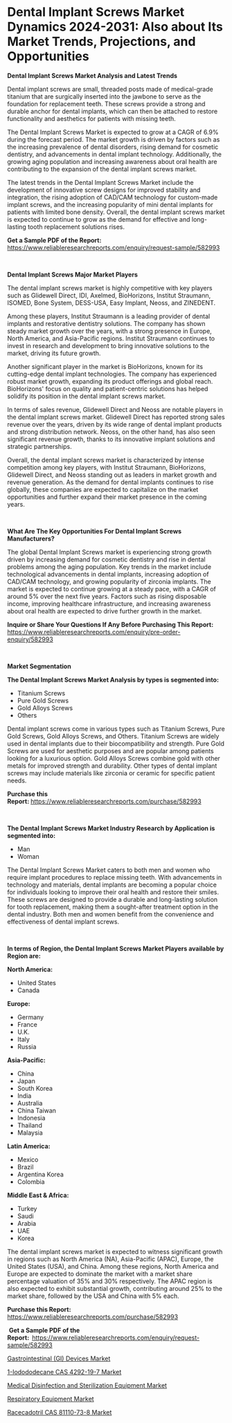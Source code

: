 <p><h1>Dental Implant Screws Market Dynamics 2024-2031: Also about Its Market Trends, Projections, and Opportunities</h1></p><p><strong>Dental Implant Screws Market Analysis and Latest Trends</strong></p>
<p><p>Dental implant screws are small, threaded posts made of medical-grade titanium that are surgically inserted into the jawbone to serve as the foundation for replacement teeth. These screws provide a strong and durable anchor for dental implants, which can then be attached to restore functionality and aesthetics for patients with missing teeth.</p><p>The Dental Implant Screws Market is expected to grow at a CAGR of 6.9% during the forecast period. The market growth is driven by factors such as the increasing prevalence of dental disorders, rising demand for cosmetic dentistry, and advancements in dental implant technology. Additionally, the growing aging population and increasing awareness about oral health are contributing to the expansion of the dental implant screws market.</p><p>The latest trends in the Dental Implant Screws Market include the development of innovative screw designs for improved stability and integration, the rising adoption of CAD/CAM technology for custom-made implant screws, and the increasing popularity of mini dental implants for patients with limited bone density. Overall, the dental implant screws market is expected to continue to grow as the demand for effective and long-lasting tooth replacement solutions rises.</p></p>
<p><strong>Get a Sample PDF of the Report:&nbsp;</strong> <a href="https://www.reliableresearchreports.com/enquiry/request-sample/582993">https://www.reliableresearchreports.com/enquiry/request-sample/582993</a></p>
<p>&nbsp;</p>
<p><strong>Dental Implant Screws Major Market Players</strong></p>
<p><p>The dental implant screws market is highly competitive with key players such as Glidewell Direct, IDI, Axelmed, BioHorizons, Institut Straumann, ISOMED, Bone System, DESS-USA, Easy Implant, Neoss, and ZINEDENT.</p><p>Among these players, Institut Straumann is a leading provider of dental implants and restorative dentistry solutions. The company has shown steady market growth over the years, with a strong presence in Europe, North America, and Asia-Pacific regions. Institut Straumann continues to invest in research and development to bring innovative solutions to the market, driving its future growth.</p><p>Another significant player in the market is BioHorizons, known for its cutting-edge dental implant technologies. The company has experienced robust market growth, expanding its product offerings and global reach. BioHorizons' focus on quality and patient-centric solutions has helped solidify its position in the dental implant screws market.</p><p>In terms of sales revenue, Glidewell Direct and Neoss are notable players in the dental implant screws market. Glidewell Direct has reported strong sales revenue over the years, driven by its wide range of dental implant products and strong distribution network. Neoss, on the other hand, has also seen significant revenue growth, thanks to its innovative implant solutions and strategic partnerships.</p><p>Overall, the dental implant screws market is characterized by intense competition among key players, with Institut Straumann, BioHorizons, Glidewell Direct, and Neoss standing out as leaders in market growth and revenue generation. As the demand for dental implants continues to rise globally, these companies are expected to capitalize on the market opportunities and further expand their market presence in the coming years.</p></p>
<p>&nbsp;</p>
<p><strong>What Are The Key Opportunities For Dental Implant Screws Manufacturers?</strong></p>
<p><p>The global Dental Implant Screws market is experiencing strong growth driven by increasing demand for cosmetic dentistry and rise in dental problems among the aging population. Key trends in the market include technological advancements in dental implants, increasing adoption of CAD/CAM technology, and growing popularity of zirconia implants. The market is expected to continue growing at a steady pace, with a CAGR of around 5% over the next five years. Factors such as rising disposable income, improving healthcare infrastructure, and increasing awareness about oral health are expected to drive further growth in the market.</p></p>
<p><strong>Inquire or Share Your Questions If Any Before Purchasing This Report:</strong> <a href="https://www.reliableresearchreports.com/enquiry/pre-order-enquiry/582993">https://www.reliableresearchreports.com/enquiry/pre-order-enquiry/582993</a></p>
<p>&nbsp;</p>
<p><strong>Market Segmentation</strong></p>
<p><strong>The Dental Implant Screws Market Analysis by types is segmented into:</strong></p>
<p><ul><li>Titanium Screws</li><li>Pure Gold Screws</li><li>Gold Alloys Screws</li><li>Others</li></ul></p>
<p><p>Dental implant screws come in various types such as Titanium Screws, Pure Gold Screws, Gold Alloys Screws, and Others. Titanium Screws are widely used in dental implants due to their biocompatibility and strength. Pure Gold Screws are used for aesthetic purposes and are popular among patients looking for a luxurious option. Gold Alloys Screws combine gold with other metals for improved strength and durability. Other types of dental implant screws may include materials like zirconia or ceramic for specific patient needs.</p></p>
<p><strong>Purchase this Report:&nbsp;</strong><a href="https://www.reliableresearchreports.com/purchase/582993">https://www.reliableresearchreports.com/purchase/582993</a></p>
<p>&nbsp;</p>
<p><strong>The Dental Implant Screws Market Industry Research by Application is segmented into:</strong></p>
<p><ul><li>Man</li><li>Woman</li></ul></p>
<p><p>The Dental Implant Screws Market caters to both men and women who require implant procedures to replace missing teeth. With advancements in technology and materials, dental implants are becoming a popular choice for individuals looking to improve their oral health and restore their smiles. These screws are designed to provide a durable and long-lasting solution for tooth replacement, making them a sought-after treatment option in the dental industry. Both men and women benefit from the convenience and effectiveness of dental implant screws.</p></p>
<p>&nbsp;</p>
<p><strong>In terms of Region, the Dental Implant Screws Market Players available by Region are:</strong></p>
<p>
    <p> <strong> North America: </strong>
        <ul>
            <li>United States</li>
            <li>Canada</li>
        </ul>
        </p> 
    <p> <strong> Europe: </strong>
        <ul>
            <li>Germany</li>
            <li>France</li>
            <li>U.K.</li>
            <li>Italy</li>
            <li>Russia</li>
        </ul>
        </p> 
    <p> <strong> Asia-Pacific: </strong>
        <ul>
            <li>China</li>
            <li>Japan</li>
            <li>South Korea</li>
            <li>India</li>
            <li>Australia</li>
            <li>China Taiwan</li>
            <li>Indonesia</li>
            <li>Thailand</li>
            <li>Malaysia</li>
        </ul>
        </p> 
    <p> <strong> Latin America: </strong>
        <ul>
            <li>Mexico</li>
            <li>Brazil</li>
            <li>Argentina Korea</li>
            <li>Colombia</li>
        </ul>
        </p> 
    <p> <strong> Middle East & Africa: </strong>
        <ul>
            <li>Turkey</li>
            <li>Saudi</li>
            <li>Arabia</li>
            <li>UAE</li>
            <li>Korea</li>
        </ul>
    </p>
    </p>
<p><p>The dental implant screws market is expected to witness significant growth in regions such as North America (NA), Asia-Pacific (APAC), Europe, the United States (USA), and China. Among these regions, North America and Europe are expected to dominate the market with a market share percentage valuation of 35% and 30% respectively. The APAC region is also expected to exhibit substantial growth, contributing around 25% to the market share, followed by the USA and China with 5% each.</p></p>
<p><strong>Purchase this Report: </strong><a href="https://www.reliableresearchreports.com/purchase/582993">https://www.reliableresearchreports.com/purchase/582993</a></p>
<p>&nbsp;<strong>Get a Sample PDF of the Report:&nbsp;&nbsp;</strong><a href="https://www.reliableresearchreports.com/enquiry/request-sample/582993">https://www.reliableresearchreports.com/enquiry/request-sample/582993</a></p>
<p><strong></strong></p>
<p><p><a href="https://medium.com/@meggieconn/gastrointestinal-gi-devices-market-report-reveals-the-latest-trends-and-growth-opportunities-of-0da9b566cb1b">Gastrointestinal (GI) Devices Market</a></p><p><a href="https://github.com/nicoletavirag/Market-Research-Report-List-2/blob/main/1-iodododecane-cas-4292-19-7-market.md">1-Iodododecane CAS 4292-19-7 Market</a></p><p><a href="https://medium.com/@meggieconn/medical-disinfection-and-sterilization-equipment-market-comprehensive-assessment-by-type-c2251c102add">Medical Disinfection and Sterilization Equipment Market</a></p><p><a href="https://medium.com/@meggieconn/respiratory-equipment-market-size-reveals-the-best-marketing-channels-in-global-industry-27c5d335a2c7">Respiratory Equipment Market</a></p><p><a href="https://github.com/mauripalmi/Market-Research-Report-List-2/blob/main/racecadotril-cas-81110-73-8-market.md">Racecadotril CAS 81110-73-8 Market</a></p></p>